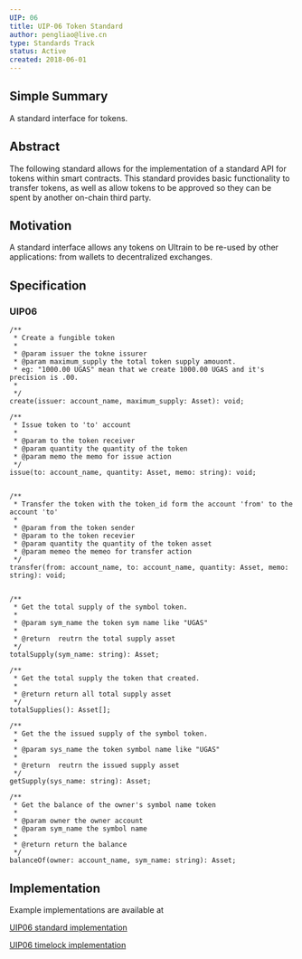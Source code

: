 ```yaml
---
UIP: 06
title: UIP-06 Token Standard
author: pengliao@live.cn
type: Standards Track
status: Active
created: 2018-06-01
---
```


## Simple Summary

A standard interface for tokens.

## Abstract

The following standard allows for the implementation of a standard API for tokens within smart contracts.
This standard provides basic functionality to transfer tokens, as well as allow tokens to be approved so they can be spent by another on-chain third party.

## Motivation

A standard interface allows any tokens on Ultrain to be re-used by other applications: from wallets to decentralized exchanges.

## Specification

### UIP06

	/**
	 * Create a fungible token
	 * 
	 * @param issuer the tokne issurer
	 * @param maximum_supply the total token supply amouont.
	 * eg: "1000.00 UGAS" mean that we create 1000.00 UGAS and it's precision is .00.
	 * 
	 */
	create(issuer: account_name, maximum_supply: Asset): void;

	/**
	 * Issue token to 'to' account
	 * 
	 * @param to the token receiver
	 * @param quantity the quantity of the token
	 * @param memo the memo for issue action
	 */
	issue(to: account_name, quantity: Asset, memo: string): void;


	/**
	 * Transfer the token with the token_id form the account 'from' to the account 'to'
	 * 
	 * @param from the token sender
	 * @param to the token recevier
	 * @param quantity the quantity of the token asset
	 * @param memeo the memeo for transfer action
	 */
	transfer(from: account_name, to: account_name, quantity: Asset, memo: string): void;

	
	/**
	 * Get the total supply of the symbol token.
	 * 
	 * @param sym_name the token sym name like "UGAS"
	 * 
	 * @return  reutrn the total supply asset
	 */
	totalSupply(sym_name: string): Asset;

	/**
	 * Get the total supply the token that created.
	 * 
	 * @return return all total supply asset
	 */
	totalSupplies(): Asset[];

	/**
	 * Get the the issued supply of the symbol token.  
	 * 
	 * @param sys_name the token symbol name like "UGAS"
	 * 
	 * @return  reutrn the issued supply asset
	 */
	getSupply(sys_name: string): Asset;

	/**
	 * Get the balance of the owner's symbol name token
	 * 
	 * @param owner the owner account 
	 * @param sym_name the symbol name
	 * 
	 * @return return the balance
	 */
	balanceOf(owner: account_name, sym_name: string): Asset;
	
	
	

## Implementation

Example implementations are available at

[UIP06 standard implementation](https://github.com/ultrain-os/ultrain-ts-lib/blob/master/demos/UIP06/UIP06.ts)

[UIP06 timelock implementation](https://github.com/ultrain-os/ultrain-ts-lib/blob/master/demos/UIP06/UIP06TimeLock.ts)


